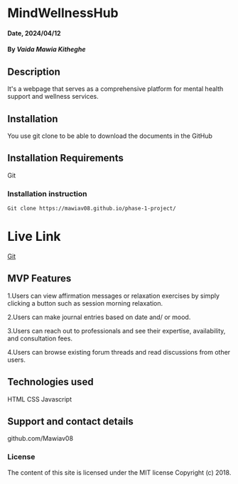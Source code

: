 # MindWellnessHub

#### Date, 2024/04/12

#### By *Vaida Mawia Kitheghe*

## Description
It's a webpage that serves as a comprehensive platform for mental health support and wellness services.

## Installation
You use git clone to be able to download the documents in the GitHub

## Installation Requirements
Git

### Installation instruction
```
Git clone https://mawiav08.github.io/phase-1-project/

```

# Live Link
[Git](https://mawiav08.github.io/phase-1-project/)


## MVP Features
1.Users can view affirmation messages or relaxation exercises by simply clicking a button such as session morning relaxation.

2.Users can make journal entries based on date and/ or mood.

3.Users can reach out to professionals and see their expertise, availability, and consultation fees.

4.Users can browse existing forum threads and read discussions from other users.


## Technologies used
HTML
CSS
Javascript

## Support and contact details
github.com/Mawiav08

### License
The content of this site is licensed under the MIT license
Copyright (c) 2018.

